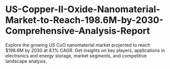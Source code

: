 # US-Copper-II-Oxide-Nanomaterial-Market-to-Reach-198.6M-by-2030-Comprehensive-Analysis-Report
Explore the growing US CuO nanomaterial market projected to reach $198.6M by 2030 at 8.1% CAGR. Get insights on key players, applications in electronics and energy storage, market segments, and competitive landscape analysis.
